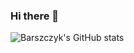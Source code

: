 ### Hi there 👋

<!--
**Barszczyk0/Barszczyk0** is a ✨ _special_ ✨ repository because its `README.md` (this file) appears on your GitHub profile.

Here are some ideas to get you started:

- 🔭 I’m currently working on ...
- 🌱 I’m currently learning ...
- 👯 I’m looking to collaborate on ...
- 🤔 I’m looking for help with ...
- 💬 Ask me about ...
- 📫 How to reach me: ...
- 😄 Pronouns: ...
- ⚡ Fun fact: ...
-->


![Barszczyk's GitHub stats](https://github-readme-stats.vercel.app/api?username=barszczyk0&show_icons=true&theme=midnight-purple&show=stars,commits&bg_color=0d1117)
